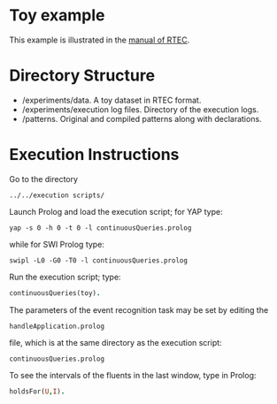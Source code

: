 # Toy example

This example is illustrated in the [manual of RTEC](https://github.com/aartikis/RTEC/blob/master/RTEC_manual.pdf).

# Directory Structure
- /experiments/data. A toy dataset in RTEC format.
- /experiments/execution log files. Directory of the execution logs.
- /patterns. Original and compiled patterns along with declarations.

# Execution Instructions

Go to the directory 

```
../../execution scripts/

```

Launch Prolog and load the execution script;
for YAP type:


```
yap -s 0 -h 0 -t 0 -l continuousQueries.prolog
```

while for SWI Prolog type:


```
swipl -L0 -G0 -T0 -l continuousQueries.prolog
```

Run the execution script; type:

```prolog
continuousQueries(toy).
```

The parameters of the event recognition task may be set by editing the 

```
handleApplication.prolog
```

file, which is at the same directory as the execution script:


```
continuousQueries.prolog
```



To see the intervals of the fluents in the last window, type in Prolog:

```prolog
holdsFor(U,I).
```

